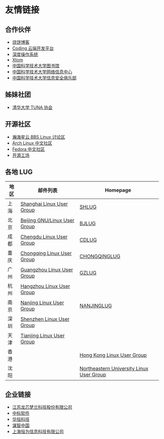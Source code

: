 ---
---

# 友情链接

## 合作伙伴

- [烧饼博客](https://sb.sb/)
- [Coding 云端开发平台](https://coding.net/)
- [深度操作系统](http://www.deepin.org/)
- [Xtom](https://xtom.com/)
- [中国科学技术大学图书馆](http://lib.ustc.edu.cn/)
- [中国科学技术大学网络信息中心](http://ustcnet.ustc.edu.cn/)
- [中国科学技术大学信息安全俱乐部](http://sec.ustc.edu.cn/)

## 姊妹社团

- [清华大学 TUNA 协会](https://www.tuna.moe/)

## 开源社区

- [瀚海星云 BBS Linux 讨论区](http://bbs.ustc.edu.cn/cgi/bbsdoc?board=Linux)
- [Arch Linux 中文社区](http://bbs.archlinuxcn.org/)
- [Fedora 中文社区](http://www.fdzh.org/)
- [开源工场](https://openingsource.org/)

## 各地 LUG

| 地区 | 邮件列表                                                     | Homepage                                                     |
| ---- | ------------------------------------------------------------ | ------------------------------------------------------------ |
| 上海 | [Shanghai Linux User Group](https://groups.google.com/group/shlug) | [SHLUG](http://www.shlug.org/)                               |
| 北京 | [Beijing GNU/Linux User Group](https://blug.sh/mailing-list/) | [BJLUG](https://blug.sh/)                                    |
| 成都 | [Chengdu Linux User Group](https://groups.google.com/group/cdlug_community) | [CDLUG](http://www.cdlug.sh/)                                |
| 重庆 | [Chongqing Linux User Group](https://groups.google.com/forum/#!forum/chongqinglug) | [CHONGQINGLUG](http://www.chongqinglug.org/)                 |
| 广州 | [Guangzhou Linux User Group](https://groups.google.com/group/gzlug) | [GZLUG](http://www.gzlug.org/)                               |
| 杭州 | [Hangzhou Linux User Group](https://groups.google.com/group/hzlug) |                                                              |
| 南京 | [Nanjing Linux User Group](https://groups.google.com/group/njlug) | [NANJINGLUG](http://nanjinglug.org/)                         |
| 深圳 | [Shenzhen Linux User Group](https://groups.google.com/group/szlug) |                                                              |
| 天津 | [Tianjing Linux User Group](https://groups.google.com/group/tjlug) |                                                              |
| 香港 |                                                              | [Hong Kong Linux User Group](http://www.linux.org.hk/)       |
| 沈阳 |                                                              | [Northeastern University Linux User Group](https://lug.neu.edu.cn/) |

## 企业链接

- [江苏龙芯梦兰科技股份有限公司](http://www.lemote.com/)
- [中标软件](http://www.cs2c.com.cn/)
- [华恒科技](http://www.hhcn.com/)
- [谋智中国](http://mozilla.com.cn/)
- [上海恒为信息科技有限公司](http://www.embedway.com/)